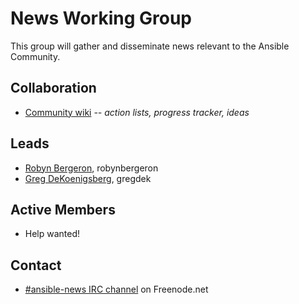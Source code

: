# News Working Group

This group will gather and disseminate news relevant to the Ansible Community.

## Collaboration
* [Community wiki](https://github.com/ansible/community/wiki/News) *-- action lists, progress tracker, ideas*

## Leads
* [Robyn Bergeron](https://github.com/robynbergeron), robynbergeron
* [Greg DeKoenigsberg](https://github.com/gregdek), gregdek

## Active Members
* Help wanted!

## Contact
* [#ansible-news IRC channel](https://webchat.freenode.net/?channels=ansible-news) on Freenode.net
